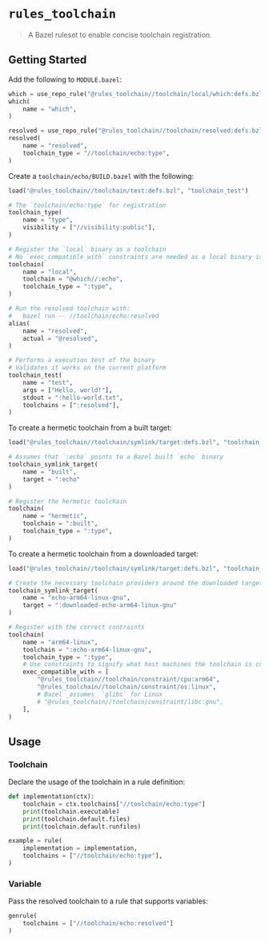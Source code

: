 # `rules_toolchain`

> A Bazel ruleset to enable concise toolchain registration.

## Getting Started

Add the following to `MODULE.bazel`:

```py
which = use_repo_rule("@rules_toolchain//toolchain/local/which:defs.bzl", "toolchain_local_which")
which(
    name = "which",
)

resolved = use_repo_rule("@rules_toolchain//toolchain/resolved:defs.bzl", "toolchain_resolved")
resolved(
    name = "resolved",
    toolchain_type = "//toolchain/echo:type",
)
```

Create a `toolchain/echo/BUILD.bazel` with the following:

```py
load("@rules_toolchain//toolchain/test:defs.bzl", "toolchain_test")

# The `toolchain/echo:type` for registration
toolchain_type(
    name = "type",
    visibility = ["//visibility:public"],
)

# Register the `local` binary as a toolchain
# No `exec_compatible_with` constraints are needed as a local binary is always compatible with the execution platform
toolchain(
    name = "local",
    toolchain = "@which//:echo",
    toolchain_type = ":type",
)

# Run the resolved toolchain with:
#   bazel run -- //toolchain/echo:resolved
alias(
    name = "resolved",
    actual = "@resolved",
)

# Performs a execution test of the binary
# Validates it works on the current platform
toolchain_test(
    name = "test",
    args = ["Hello, world!"],
    stdout = ":hello-world.txt",
    toolchains = [":resolved"],
)
```

To create a hermetic toolchain from a built target:

```py
load("@rules_toolchain//toolchain/symlink/target:defs.bzl", "toolchain_symlink_target")

# Assumes that `:echo` points to a Bazel built `echo` binary
toolchain_symlink_target(
    name = "built",
    target = ":echo"
)

# Register the hermetic toolchain
toolchain(
    name = "hermetic",
    toolchain = ":built",
    toolchain_type = ":type",
)
```

To create a hermetic toolchain from a downloaded target:

```py
load("@rules_toolchain//toolchain/symlink/target:defs.bzl", "toolchain_symlink_target")

# Create the necessary toolchain providers around the downloaded target
toolchain_symlink_target(
    name = "echo-arm64-linux-gnu",
    target = ":downloaded-echo-arm64-linux-gnu"
)

# Register with the correct contraints
toolchain(
    name = "arm64-linux",
    toolchain = ":echo-arm64-linux-gnu",
    toolchain_type = ":type",
    # Use constraints to signify what host machines the toolchain is compatible with
    exec_compatible_with = [
        "@rules_toolchain//toolchain/constraint/cpu:arm64",
        "@rules_toolchain//toolchain/constraint/os:linux",
        # Bazel _assumes_ `glibc` for Linux
        # "@rules_toolchain//toolchain/constraint/libc:gnu",
    ],
)
```

## Usage

### Toolchain

Declare the usage of the toolchain in a rule definition:

```py
def implementation(ctx):
    toolchain = ctx.toolchains["//toolchain/echo:type"]
    print(toolchain.executable)
    print(toolchain.default.files)
    print(toolchain.default.runfiles)

example = rule(
    implementation = implementation,
    toolchains = ["//toolchain/echo:type"],
)
```

### Variable

Pass the resolved toolchain to a rule that supports variables:

```py
genrule(
    toolchains = ["//toolchain/echo:resolved"]
)
```

[resolved]: https://github.com/bazelbuild/bazel/issues/14009
